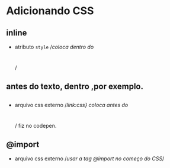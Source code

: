 # Adicionando CSS

## inline
 * atributo `style` /*coloca dentro do <h1></h1>*/
 
## <style>
 * tag html que irá conter o css /*coloca o atributo <style></style> antes do texto, dentro <head></head>,por exemplo.

## <link> 
 * arquivo css externo /*link:css} <link rel="stylessheet" href="style.css"> coloca antes do <h1></h1>*/
 fiz no codepen.

## @import
  * arquivo css externo /*usar a tag @import no começo do CSS*/


